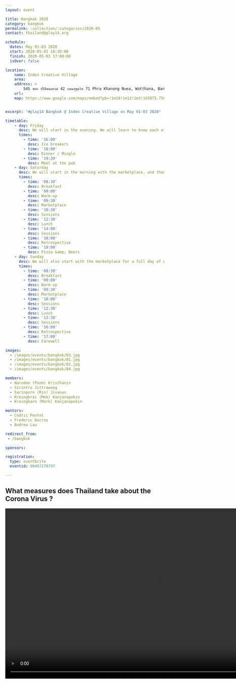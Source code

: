 ```yaml
---
layout: event

title: Bangkok 2020
category: bangkok
permalink: :collection/:categories/2020-05
contact: thailand@play14.org

schedule:
  dates: May 01-03 2020
  start: 2020-05-01 18:30:00
  finish: 2020-05-03 17:00:00
  isOver: false

location: 
    name: Index Creative Village
    area: 
    address: >
        545 ซอย ปรีดีพนมยงค์ 42 ถนนสุขุมวิท 71 Phra Khanong Nuea, Watthana, Bangkok 10110, Thailand
    url: 
    map: https://www.google.com/maps/embed?pb=!1m18!1m12!1m3!1d3875.756877134546!2d100.59984131547817!3d13.733163990359573!2m3!1f0!2f0!3f0!3m2!1i1024!2i768!4f13.1!3m3!1m2!1s0x30e29e34980b1565%3A0xcd0d25fa28bbf0d9!2sIndex%20Creative%20Village%20Public%20Company%20Limited!5e0!3m2!1sen!2slu!4v1579344431522!5m2!1sen!2slu


excerpt: "#play14 Bangkok @ Index Creative Village on May 01-03 2020"

timetable:
    - day: Friday
      desc: We will start in the evening. We will learn to know each other and share a nice dinner all together.
      times:
        - time: '16:00'
          desc: Ice breakers
        - time: '18:00'
          desc: Dinner / Mingle
        - time: '19:30'
          desc: Meet at the pub
    - day: Saturday
      desc: We will start in the morning with the marketplace, and then we will play games all day long.
      times:
        - time: '08:30'
          desc: Breakfast
        - time: '09:00'
          desc: Warm-up
        - time: '09:30'
          desc: Marketplace
        - time: '10:30'
          desc: Sessions
        - time: '12:30'
          desc: Lunch
        - time: '14:00'
          desc: Sessions
        - time: '18:00'
          desc: Retrospective
        - time: '19:00'
          desc: Pizza &amp; Beers
    - day: Sunday
      desc: We will also start with the marketplace for a full day of games. Whoever needs to catch a plane can leave earlier.
      times:
        - time: '08:30'
          desc: Breakfast
        - time: '09:00'
          desc: Warm-up
        - time: '09:30'
          desc: Marketplace
        - time: '10:00'
          desc: Sessions
        - time: '12:30'
          desc: Lunch
        - time: '13:30'
          desc: Sessions
        - time: '16:00'
          desc: Retrospective
        - time: '17:00'
          desc: Farewell

images:
  - /images/events/bangkok/03.jpg
  - /images/events/bangkok/01.jpg
  - /images/events/bangkok/02.jpg
  - /images/events/bangkok/04.jpg

members:
  - Narudee (Poom) Kristhanin
  - Sirintra Jittrawong
  - Sarinporn (Rin) Jivanun
  - Kreingkrai (Mek) Kanjanapokin
  - Kreingkarn (Mork) Kanjanapokin

mentors:
  - Cédric Pontet
  - Frederic Ducros
  - Andrew Lau

redirect_from:
 - /bangkok

sponsors:

registration: 
  type: eventbrite
  eventid: 90497278797

---
```


## What measures does Thailand take about the Corona Virus ?

<video width="960" height="540" controls muted=false>
  <source src="/images/events/bangkok/Covid.mp4" type="video/mp4">
  Your browser does not support the video tag.
</video>